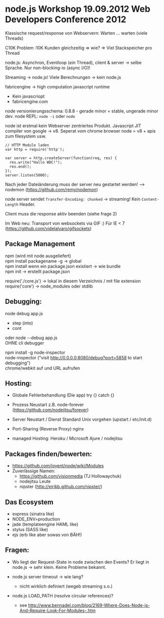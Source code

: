 # node.js Workshop 19.09.2012 Web Developers Conference 2012

Klassische request/response von Webservern: Warten ... warten (viele Threads)

C10K Problem :10K Kunden gleichzeitig => wie? => Viel Stackspeicher pro Thread

node.js: Asynchron, Eventloop (*ein* Thread), client & server -> selbe Sprache.
Nur non-blocking-io (async I/O)!

Streaming -> node.js!
Viele Berechnungen -> kein node.js

fabricengine -> high computation javascript runtime
- Kein javascriopt
- fabricengine.com

node versionierungsschema: 0.8.8 - gerade minor = stable, ungerade minor dev.
node REPL: `node -i` oder `node`

node ist erstmal kein Webserver zentriertes Produkt.
Javascript JIT compiler von google -> v8. Seperat vom chrome browser
node = v8 + apis zum filesystem usw.

```
// HTTP Module laden
var http = require('http');

var server = http.createServer(function(req, res) {
  res.write("Hallo WDC!");
  res.end();
});
server.listen(5000);
```

Nach jeder Dateiänderung muss der server neu gestartet werden!
--> nodemon (https://github.com/remy/nodemon)

node server sendet `Transfer-Encoding: chunked` -> streaming!
Kein `Content-Length` Header.

Client muss die response aktiv beenden (siehe frage 2)

Im Web neu: Transport von websockets via GIF :) Für IE < 7 (https://github.com/videlalvaro/gifsockets)

## Package Management
npm (wird mit node ausgeliefert)  
npm install packagename -g -> global  
npm install wenn ein package.json existiert -> wie bundle  
npm init -> erstellt package.json    

require('./core.js') -> lokal in diesem Verzeichnis / mit file extension  
require('core') -> node_modules oder stdlib  

## Debugging:
node debug app.js  
- step (into)
- cont

oder node --debug app.js  
OHNE cli debugger

npm install -g node-inspector  
node-inspector ("visit http://0.0.0.0:8080/debug?port=5858 to start debugging")  
chrome/webkit auf und URL aufrufen

## Hosting:
* Globale Fehlerbehandlung (Die app)
  try {} catch {}
* Prozess Neustart
  z.B. node-forever (https://github.com/nodejitsu/forever)
* Server Neustart / Dienst
  Standard Unix vorgehen (upstart / etc/init.d)
* Port-Sharing (Reverse Proxy)
  nginx

* managed Hosting: Heroku / Microsoft Ajure / nodejitsu

## Packages finden/bewerten:
- https://github.com/joyent/node/wiki/Modules
- Zuverlässige Namen:
  - https://github.com/visionmedia (TJ Hollowaychuk)
  - nodejitsu Leute
  - nipster (http://eirikb.github.com/nipster/)

## Das Ecosystem
- express (sinatra like)
- NODE_ENV=production
- jade (templateengine HAML like)
- stylus (SASS like)
- ejs (erb like aber sowas von BÄH!)

## Fragen:
- Wo liegt der Request-State in node zwischen den Events?
  Er liegt in node.js -> sehr klein. Keine Probleme bekannt.

- node.js server timeout -> wie lang?
  - nicht wirklich definiert (wegeb streaming s.o.)

- node.js LOAD_PATH (resolve circular references)?
  - see http://www.bennadel.com/blog/2169-Where-Does-Node-js-And-Require-Look-For-Modules-.htm
